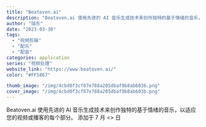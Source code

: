 ```yaml
---
title: "Beatoven.ai"
description: "Beatoven.ai 使用先进的 AI 音乐生成技术来创作独特的基于情绪的音乐，以适应您的视频或播客的每个部分。 添加"
author: "瑞东"
date: "2023-03-30"
tags:
  - "视频剪辑"
  - "配乐"
  - "配音"
categories: application
series: "视频处理"
website_link: "https://www.beatoven.ai/"
color: "#FF5867"

thumb_image: "/img/4cbd0f3cf87e788a205dbaf9b8ab603b.png"
cover_image: "/img/4cbd0f3cf87e788a205dbaf9b8ab603b.png"
---
```


Beatoven.ai 使用先进的 AI 音乐生成技术来创作独特的基于情绪的音乐，以适应您的视频或播客的每个部分。 添加于 7 月 <> 日